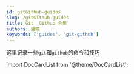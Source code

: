 ```yaml
---
id: gitGithub-guides
slug: /gitGithub-guides
title: Git  Github 合集
authors: 盧瞳
keywords: ['guides', 'git-github']
---
```


这里记录一些`git`和`github`的命令和技巧



import DocCardList from '@theme/DocCardList';

<DocCardList />
